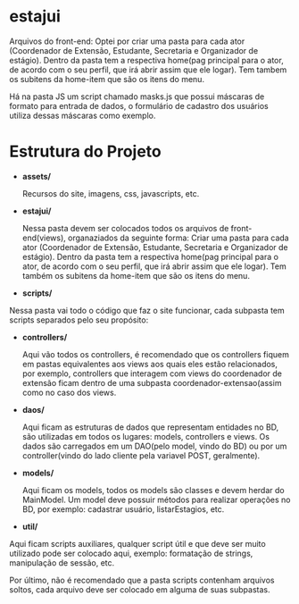# estajui

Arquivos do front-end:
Optei por criar uma pasta para cada ator (Coordenador de Extensão, Estudante, Secretaria e Organizador de estágio).
Dentro da pasta tem a respectiva home(pag principal para o ator, de acordo com o seu perfil, que irá abrir assim que ele logar).
Tem tambem os subitens da home-item que são os itens do menu.

Há na pasta JS um script chamado masks.js que possui máscaras de formato para entrada de dados, 
o formulário de cadastro dos usuários utiliza dessas máscaras como exemplo.

Estrutura do Projeto
=======================

* **assets/**

  Recursos do site, imagens, css, javascripts, etc.
* **estajui/**
  
  Nessa pasta devem ser colocados todos os arquivos de front-end(views), organaziados da seguinte forma: Criar uma pasta para cada ator (Coordenador de Extensão, Estudante, Secretaria e Organizador de estágio). Dentro da pasta tem a respectiva home(pag principal para o ator, de acordo com o seu perfil, que irá abrir assim que ele logar). Tem também os subitens da home-item que são os itens do menu.
  
 * **scripts/**
  
  Nessa pasta vai todo o código que faz o site funcionar, cada subpasta tem scripts separados pelo seu propósito:
  
  * **controllers/**
    
     Aqui vão todos os controllers, é recomendado que os controllers fiquem em pastas equivalentes aos views aos quais eles estão relacionados, por exemplo, controllers que interagem com views do coordenador de extensão ficam dentro de uma subpasta coordenador-extensao(assim como no caso dos views.
     
  * **daos/**
    
     Aqui ficam as estruturas de dados que representam entidades no BD, são utilizadas em todos os lugares: models, controllers e views. Os dados são carregados em um DAO(pelo model, vindo do BD) ou por um controller(vindo do lado cliente pela variavel POST, geralmente).
     
 * **models/**
    
    Aqui ficam os models, todos os models são classes e devem herdar do MainModel. Um model deve possuir métodos para realizar operações no BD, por exemplo: cadastrar usuário, listarEstagios, etc.
    
 * **util/**
  
  Aqui ficam scripts auxiliares, qualquer script útil e que deve ser muito utilizado pode ser colocado aqui, exemplo: formatação de strings, manipulação de sessão, etc.
  
  Por último, não é recomendado que a pasta scripts contenham arquivos soltos, cada arquivo deve ser colocado em alguma de suas subpastas.
  
  
